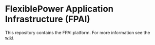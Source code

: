 # FlexiblePower Application Infrastructure (FPAI)

This repository contains the FPAI platform. For more information see the [wiki](https://github.com/flexiblepower/fpai-core/wiki).